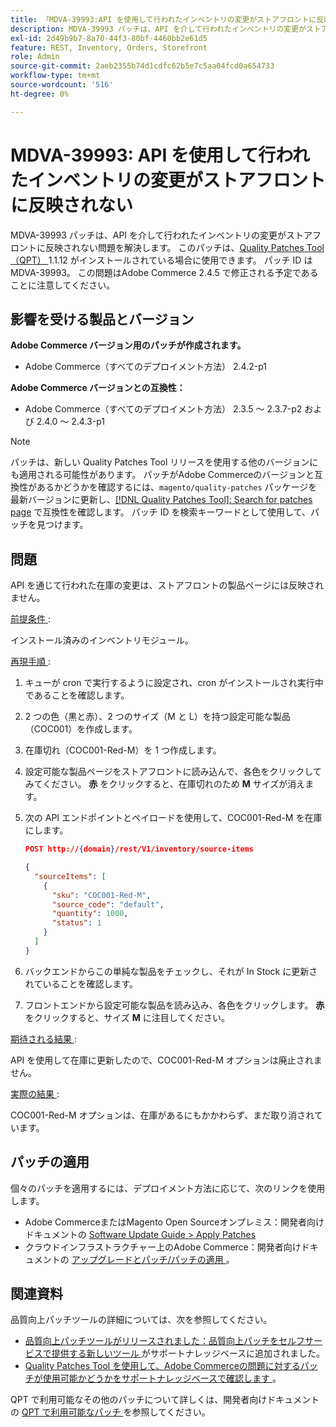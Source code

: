 ```yaml
---
title: 「MDVA-39993:API を使用して行われたインベントリの変更がストアフロントに反映されない」
description: MDVA-39993 パッチは、API を介して行われたインベントリの変更がストアフロントに反映されない問題を解決します。 このパッチは、[Quality Patches Tool （QPT） ] （/help/announcements/adobe-commerce-announcements/magento-quality-patches-released-new-tool-to-self-serve-quality-patches.md） 1.1.12 がインストールされている場合に利用できます。 パッチ ID は MDVA-39993。 この問題はAdobe Commerce 2.4.5 で修正される予定であることに注意してください。
exl-id: 2d49b9b7-8a70-44f3-80bf-4460bb2e61d5
feature: REST, Inventory, Orders, Storefront
role: Admin
source-git-commit: 2aeb2355b74d1cdfc62b5e7c5aa04fcd0a654733
workflow-type: tm+mt
source-wordcount: '516'
ht-degree: 0%

---
```


# MDVA-39993: API を使用して行われたインベントリの変更がストアフロントに反映されない

MDVA-39993 パッチは、API を介して行われたインベントリの変更がストアフロントに反映されない問題を解決します。 このパッチは、[Quality Patches Tool （QPT） ](/help/announcements/adobe-commerce-announcements/magento-quality-patches-released-new-tool-to-self-serve-quality-patches.md)1.1.12 がインストールされている場合に使用できます。 パッチ ID は MDVA-39993。 この問題はAdobe Commerce 2.4.5 で修正される予定であることに注意してください。

## 影響を受ける製品とバージョン

**Adobe Commerce バージョン用のパッチが作成されます。**

* Adobe Commerce（すべてのデプロイメント方法） 2.4.2-p1

**Adobe Commerce バージョンとの互換性：**

* Adobe Commerce（すべてのデプロイメント方法） 2.3.5 ～ 2.3.7-p2 および 2.4.0 ～ 2.4.3-p1

>[!NOTE]
>
>パッチは、新しい Quality Patches Tool リリースを使用する他のバージョンにも適用される可能性があります。 パッチがAdobe Commerceのバージョンと互換性があるかどうかを確認するには、`magento/quality-patches` パッケージを最新バージョンに更新し、[[!DNL Quality Patches Tool]: Search for patches page](https://experienceleague.adobe.com/tools/commerce-quality-patches/index.html) で互換性を確認します。 パッチ ID を検索キーワードとして使用して、パッチを見つけます。

## 問題

API を通じて行われた在庫の変更は、ストアフロントの製品ページには反映されません。

<u> 前提条件 </u>:

インストール済みのインベントリモジュール。

<u> 再現手順 </u>:

1. キューが cron で実行するように設定され、cron がインストールされ実行中であることを確認します。
1. 2 つの色（黒と赤）、2 つのサイズ（M と L）を持つ設定可能な製品（COC001）を作成します。
1. 在庫切れ（COC001-Red-M）を 1 つ作成します。
1. 設定可能な製品ページをストアフロントに読み込んで、各色をクリックしてみてください。 **赤** をクリックすると、在庫切れのため **M** サイズが消えます。
1. 次の API エンドポイントとペイロードを使用して、COC001-Red-M を在庫にします。

   ```json
   POST http://{domain}/rest/V1/inventory/source-items
   
   {
     "sourceItems": [
       {
         "sku": "COC001-Red-M",
         "source_code": "default",
         "quantity": 1000,
         "status": 1
       }
     ]
   }
   ```

1. バックエンドからこの単純な製品をチェックし、それが In Stock に更新されていることを確認します。
1. フロントエンドから設定可能な製品を読み込み、各色をクリックします。 **赤** をクリックすると、サイズ **M** に注目してください。

<u> 期待される結果 </u>:

API を使用して在庫に更新したので、COC001-Red-M オプションは廃止されません。

<u> 実際の結果 </u>:

COC001-Red-M オプションは、在庫があるにもかかわらず、まだ取り消されています。

## パッチの適用

個々のパッチを適用するには、デプロイメント方法に応じて、次のリンクを使用します。

* Adobe CommerceまたはMagento Open Sourceオンプレミス：開発者向けドキュメントの [Software Update Guide > Apply Patches](https://experienceleague.adobe.com/en/docs/commerce-operations/tools/quality-patches-tool/usage)
* クラウドインフラストラクチャー上のAdobe Commerce：開発者向けドキュメントの [ アップグレードとパッチ/パッチの適用 ](https://experienceleague.adobe.com/en/docs/commerce-cloud-service/user-guide/develop/upgrade/apply-patches)。

## 関連資料

品質向上パッチツールの詳細については、次を参照してください。

* [ 品質向上パッチツールがリリースされました：品質向上パッチをセルフサービスで提供する新しいツール ](/help/announcements/adobe-commerce-announcements/magento-quality-patches-released-new-tool-to-self-serve-quality-patches.md) がサポートナレッジベースに追加されました。
* [Quality Patches Tool を使用して、Adobe Commerceの問題に対するパッチが使用可能かどうかをサポートナレッジベースで確認します ](/help/support-tools/patches-available-in-qpt-tool/check-patch-for-magento-issue-with-magento-quality-patches.md)。

QPT で利用可能なその他のパッチについて詳しくは、開発者向けドキュメントの [QPT で利用可能なパッチ ](https://experienceleague.adobe.com/tools/commerce-quality-patches/index.html) を参照してください。
